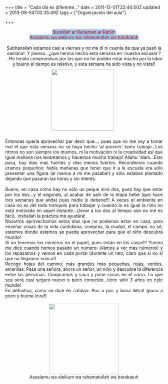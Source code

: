 +++
title = "Cada día es diferente..."
date = 2011-12-01T22:44:00Z
updated = 2013-08-04T02:35:49Z
tags = ["Organización del aula"]

+++

<div dir="ltr" style="text-align: left;" trbidi="on"><div style="text-align: center;"><span style="background-color: #9fc5e8; color: #cc0000;">Bismillah ar Rahaman ar Rahim</span></div><div style="text-align: center;"><span style="background-color: #9fc5e8; color: #cc0000;">Assalamu wa aleikum wa rahamatullah wa barakatuh</span><br /><br /></div><div style="text-align: center;"></div><div style="text-align: center;">Subhanallah estamos casi a viernes y no me dí ni cuenta de que ya pasó la semana!. Y pienso...¿qué hemos hecho esta semana en 'nuestra escuela'? ...He tenido compromisos por los que no he podido estar mucho por la labor y bueno&nbsp;el tiempo es relativo, y esta semana ha sido&nbsp;vista y no vista!!<br /><img height="197" id="il_fi" src="http://1.bp.blogspot.com/-5vJ7EfBZtGY/TW7Z1j0WM8I/AAAAAAAAADU/TQhmYABmNlg/s200/reloj-de-arena-roto.jpg" style="padding-bottom: 8px; padding-right: 8px; padding-top: 8px;" width="200" /></div><div style="text-align: justify;"><br />Entonces&nbsp;quería aprovechar par decir que..., pues que no me voy a tomar mal el que esta semana no se haya hecho 'al parecer' tanto trabajo...Los ritmos no son siempre los mismos, ni la motivación ni la creatividad así que igual mañana nos levantamos y hacemos mucho trabajo! Allahu 'alam...Esto pasa, hay dias más fuertes y días menos fuertes. Recordemos cuando eramos pequeños: había mañanas que tener que ir a la escuela era sólo presentar una figura (al menos a mí me pasaba!) y&nbsp;sólo estabas plantado dejando que pasaran las horas y sin interés.</div><div style="text-align: justify;"><br />Bueno, en casa como hay no sólo un peque sinó dos, pues hay que estar por los dos...y el segundo, al acabar de salir de la etapa bebé (que hace tres semanas que&nbsp;anda) pues nadie lo detiene!!! A veces el ambiente en casa no es del todo tranquilo para trabajar y cuando lo es igual la niña no está motivada en aquel instante...Llevar a los dos al tiempo aún no me es fácil...inshallah la práctica me ayudará!</div><div style="text-align: justify;">Nosotros aprovechamos estos días que no podemos estar en casa, para enseñar cosas de la vida cuotidiana, compras, la ciudad, el campo..no sé, estemos donde estemos se puede aprovechar para que el niño descubra mundo!</div><div style="text-align: justify;">Si no tenemos los números en el papel, pues están en las casas!!! Yumna me dice cuando hemos pasado un número: ¡Vámos a ver más números! y los repasamos y vemos en cada portal (durante un rato, claro que si no sí que no llegamos nunca!)</div><div style="text-align: justify;">Recoge hojas del camino; más grandes más pequeñas, rojas, verdes, amarillas. Pasa una señora, ahora un señor, un niño y descubre la diferencia entre las personas. Compramos y saca y pone cosas en el carro. Lo que sea será casi seguro nuevo o poco conocido...tiene sólo 3 años en este mundo!</div><div style="text-align: justify;"></div><div style="text-align: justify;">En definitiva, como se dice en catalán: Poc a poc y bona lletra! (poco a poco y buena letra!)</div><div style="text-align: center;"><br /><img alt="" class="rg_hi" data-height="225" data-width="224" height="225" id="rg_hi" src="http://t0.gstatic.com/images?q=tbn:ANd9GcQKhBtg2UnC8Sl6dJO2y0w2nwCMjbHv953ncnajgyf5BxxYtzQlew" style="height: 225px; width: 224px;" width="224" /></div><div style="text-align: center;">Assalamu wa aleikum wa rahamatullah wa barakatuh</div><div style="text-align: center;"><br /></div></div>

